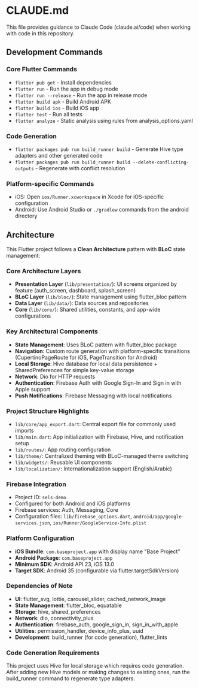 # CLAUDE.md

This file provides guidance to Claude Code (claude.ai/code) when working with code in this repository.

## Development Commands

### Core Flutter Commands
- `flutter pub get` - Install dependencies
- `flutter run` - Run the app in debug mode
- `flutter run --release` - Run the app in release mode
- `flutter build apk` - Build Android APK
- `flutter build ios` - Build iOS app
- `flutter test` - Run all tests
- `flutter analyze` - Static analysis using rules from analysis_options.yaml

### Code Generation
- `flutter packages pub run build_runner build` - Generate Hive type adapters and other generated code
- `flutter packages pub run build_runner build --delete-conflicting-outputs` - Regenerate with conflict resolution

### Platform-specific Commands
- iOS: Open `ios/Runner.xcworkspace` in Xcode for iOS-specific configuration
- Android: Use Android Studio or `./gradlew` commands from the android directory

## Architecture

This Flutter project follows a **Clean Architecture** pattern with **BLoC** state management:

### Core Architecture Layers
- **Presentation Layer** (`lib/presentation/`): UI screens organized by feature (auth_screen, dashboard, splash_screen)
- **BLoC Layer** (`lib/bloc/`): State management using flutter_bloc pattern
- **Data Layer** (`lib/data/`): Data sources and repositories
- **Core** (`lib/core/`): Shared utilities, constants, and app-wide configurations

### Key Architectural Components
- **State Management**: Uses BLoC pattern with flutter_bloc package
- **Navigation**: Custom route generation with platform-specific transitions (CupertinoPageRoute for iOS, PageTransition for Android)
- **Local Storage**: Hive database for local data persistence + SharedPreferences for simple key-value storage
- **Network**: Dio for HTTP requests
- **Authentication**: Firebase Auth with Google Sign-In and Sign in with Apple support
- **Push Notifications**: Firebase Messaging with local notifications

### Project Structure Highlights
- `lib/core/app_export.dart`: Central export file for commonly used imports
- `lib/main.dart`: App initialization with Firebase, Hive, and notification setup
- `lib/routes/`: App routing configuration
- `lib/theme/`: Centralized theming with BLoC-managed theme switching
- `lib/widgets/`: Reusable UI components
- `lib/localization/`: Internationalization support (English/Arabic)

### Firebase Integration
- Project ID: `sels-demo`
- Configured for both Android and iOS platforms
- Firebase services: Auth, Messaging, Core
- Configuration files: `lib/firebase_options.dart`, `android/app/google-services.json`, `ios/Runner/GoogleService-Info.plist`

### Platform Configuration
- **iOS Bundle**: `com.baseproject.app` with display name "Base Project"
- **Android Package**: `com.baseproject.app`
- **Minimum SDK**: Android API 23, iOS 13.0
- **Target SDK**: Android 35 (configurable via flutter.targetSdkVersion)

### Dependencies of Note
- **UI**: flutter_svg, lottie, carousel_slider, cached_network_image
- **State Management**: flutter_bloc, equatable
- **Storage**: hive, shared_preferences
- **Network**: dio, connectivity_plus
- **Authentication**: firebase_auth, google_sign_in, sign_in_with_apple
- **Utilities**: permission_handler, device_info_plus, uuid
- **Development**: build_runner (for code generation), flutter_lints

### Code Generation Requirements
This project uses Hive for local storage which requires code generation. After adding new Hive models or making changes to existing ones, run the build_runner command to regenerate type adapters.
